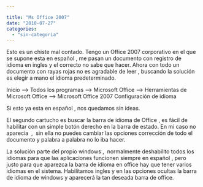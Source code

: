 ```yaml
---

title: "Ms Office 2007"
date: "2010-07-27"
categories: 
  - "sin-categoria"
---
```


Esto es un chiste mal contado. Tengo un Office 2007 corporativo en el que se supone esta en español , me pasan un documento con registro de idioma en ingles y el correcto no sabe que hacer. Ahora con todo un documento con rayas rojas no es agradable de leer , buscando la solución es elegir a mano el idioma predeterminado.

Inicio --> Todos los programas --> Microsoft Office --> Herramientas de Microsoft Office --> Microsoft Office 2007 Configuración de idioma

Si esto ya esta en español , nos quedamos sin ideas.

El segundo cartucho es buscar la barra de idioma de Office , es fácil de habilitar con un simple botón derecho en la barra de estado. En mi caso no aparecía  ,  sin ella no puedes cambiar las opciones corrección de todo el documento y palabra a palabra no lo iba hacer.

La solución parte del propio windows ,  normalmente deshabilito todos los idiomas para que las aplicaciones funcionen siempre en español , pero justo para que aparezca la barra de idioma en office hay que tener varios idiomas en el sistema. Habilitamos ingles y en las opciones ocultas la barra de idioma de windows y aparecerá la tan deseada barra de office.
